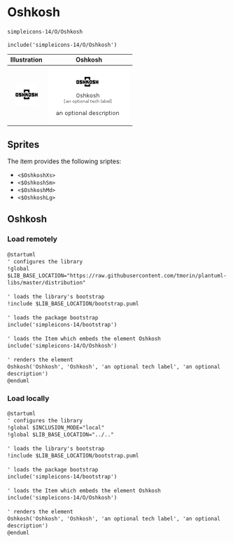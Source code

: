 # Oshkosh


```text
simpleicons-14/O/Oshkosh
```

```text
include('simpleicons-14/O/Oshkosh')
```



| Illustration | Oshkosh |
| :---: | :---: |
| ![illustration for Illustration](../../simpleicons-14/O/Oshkosh.png) | ![illustration for Oshkosh](../../simpleicons-14/O/Oshkosh.Local.png) |



## Sprites
The item provides the following sriptes:

- `<$OshkoshXs>`
- `<$OshkoshSm>`
- `<$OshkoshMd>`
- `<$OshkoshLg>`





## Oshkosh

### Load remotely
```plantuml
@startuml
' configures the library
!global $LIB_BASE_LOCATION="https://raw.githubusercontent.com/tmorin/plantuml-libs/master/distribution"

' loads the library's bootstrap
!include $LIB_BASE_LOCATION/bootstrap.puml

' loads the package bootstrap
include('simpleicons-14/bootstrap')

' loads the Item which embeds the element Oshkosh
include('simpleicons-14/O/Oshkosh')

' renders the element
Oshkosh('Oshkosh', 'Oshkosh', 'an optional tech label', 'an optional description')
@enduml
```

### Load locally
```plantuml
@startuml
' configures the library
!global $INCLUSION_MODE="local"
!global $LIB_BASE_LOCATION="../.."

' loads the library's bootstrap
!include $LIB_BASE_LOCATION/bootstrap.puml

' loads the package bootstrap
include('simpleicons-14/bootstrap')

' loads the Item which embeds the element Oshkosh
include('simpleicons-14/O/Oshkosh')

' renders the element
Oshkosh('Oshkosh', 'Oshkosh', 'an optional tech label', 'an optional description')
@enduml
```

